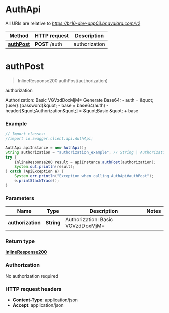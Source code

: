 # AuthApi

All URIs are relative to *https://br16-dev-app03.br.avalara.com/v2*

Method | HTTP request | Description
------------- | ------------- | -------------
[**authPost**](AuthApi.md#authPost) | **POST** /auth | authorization


<a name="authPost"></a>
# **authPost**
> InlineResponse200 authPost(authorization)

authorization

Authorization: Basic VGVzdDoxMjM&#x3D;  Generate Base64:  - auth &#x3D; \&quot;{user}:{password}\&quot;  - base &#x3D; base64(auth)  - header[\&quot;Authorization\&quot;] &#x3D; \&quot;Basic \&quot; + base 

### Example
```java
// Import classes:
//import io.swagger.client.api.AuthApi;

AuthApi apiInstance = new AuthApi();
String authorization = "authorization_example"; // String | Authorization: Basic VGVzdDoxMjM= 
try {
    InlineResponse200 result = apiInstance.authPost(authorization);
    System.out.println(result);
} catch (ApiException e) {
    System.err.println("Exception when calling AuthApi#authPost");
    e.printStackTrace();
}
```

### Parameters

Name | Type | Description  | Notes
------------- | ------------- | ------------- | -------------
 **authorization** | **String**| Authorization: Basic VGVzdDoxMjM&#x3D;  |

### Return type

[**InlineResponse200**](InlineResponse200.md)

### Authorization

No authorization required

### HTTP request headers

 - **Content-Type**: application/json
 - **Accept**: application/json

